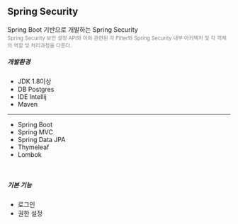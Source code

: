 <h2>Spring Security</h2>
Spring Boot 기반으로 개발하는 Spring Security
<br>
<small style="color:gray">
Spring Security 보안 설정 API와 이와 관련된 각 Filter와 
Spring Security 내부 아키텍처 및 각 객체의 역할 및 처리과정을 다룬다.
</small>

<br>

<h5>개발환경</h5>

- JDK 1.8이상
- DB Postgres
- IDE Intellij
- Maven

<hr>

- Spring Boot
- Spring MVC
- Spring Data JPA
- Thymeleaf
- Lombok

<br>

<h5>기본 기능</h5>

- 로그인
- 권한 설정
